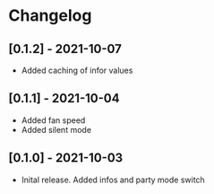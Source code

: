 # Changelog

## [0.1.2] - 2021-10-07

- Added caching of infor values

## [0.1.1] - 2021-10-04

- Added fan speed
- Added silent mode

## [0.1.0] - 2021-10-03

- Inital release. Added infos and party mode switch
